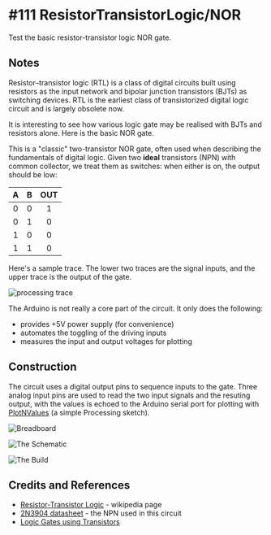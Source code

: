 # #111 ResistorTransistorLogic/NOR

Test the basic resistor-transistor logic NOR gate.


## Notes

Resistor–transistor logic (RTL) is a class of digital circuits built using resistors as the input network and
bipolar junction transistors (BJTs) as switching devices.
RTL is the earliest class of transistorized digital logic circuit and is largely obsolete now.

It is interesting to see how various logic gate may be realised with BJTs and resistors alone. Here is the basic NOR gate.

This is a "classic" two-transistor NOR gate, often used when describing the fundamentals of digital logic.
Given two **ideal** transistors (NPN) with common collector, we treat them as switches:
when either is on, the output should be low:

| A   | B   | OUT |
|:---:|:---:|:---:|
| 0   | 0   | 1   |
| 0   | 1   | 0   |
| 1   | 0   | 0   |
| 1   | 1   | 0   |

Here's a sample trace. The lower two traces are the signal inputs, and the upper trace is the output of the gate.

![processing trace](./assets/processing_trace.png?raw=true)

The Arduino is not really a core part of the circuit. It only does the following:
* provides +5V power supply (for convenience)
* automates the toggling of the driving inputs
* measures the input and output voltages for plotting

## Construction

The circuit uses a digital output pins to sequence inputs to the gate.
Three analog input pins are used to read the two input signals and the resuting output, with the values is echoed to the Arduino serial port
for plotting with [PlotNValues](../../../processing/PlotNValues) (a simple Processing sketch).

![Breadboard](./assets/NOR_bb.jpg?raw=true)

![The Schematic](./assets/NOR_schematic.jpg?raw=true)

![The Build](./assets/NOR_build.jpg?raw=true)

## Credits and References

* [Resistor-Transistor Logic](https://en.wikipedia.org/wiki/Resistor%E2%80%93transistor_logic) - wikipedia page
* [2N3904 datasheet](https://www.futurlec.com/Transistors/2N3904.shtml) - the NPN used in this circuit
* [Logic Gates using Transistors](http://hyperphysics.phy-astr.gsu.edu/hbase/electronic/trangate.html)

